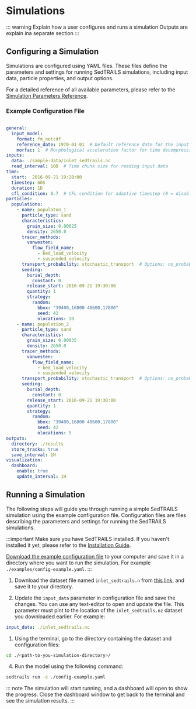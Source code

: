 # Simulations

::: warning
Explain how a user configures and runs a simulation
Outputs are explain ina separate section
:::

## Configuring a Simulation

Simulations are configured using YAML files. These files define the parameters and settings for running SedTRAILS simulations, including input data, particle properties, and output options.

For a detailed reference of all available parameters, please refer to the [Simulation Parameters Reference](../references/simulation-params.md).


### Example Configuration File

```yaml

general:
  input_model: 
    format: fm_netcdf
    reference_date: 1970-01-01  # Default reference date for the input model
    morfac: 1  # Morphological acceleration factor for time decompression
inputs:
  data: ./sample-data/inlet_sedtrails.nc
  read_interval: 10D  # Time chunk size for reading input data
time:
  start:  2016-09-21 19:20:00
  timestep: 60S
  duration: 1D
  cfl_condition: 0.7  # CFL condition for adaptive timestep (0 = disabled)
particles:
  populations:
    - name: populaton_1
      particle_type: sand
      characteristics:
        grain_size: 0.00025 
        density: 2650.0  
      tracer_methods:
        vanwesten:
          flow_field_name: 
            - bed_load_velocity
            - suspended_velocity
      transport_probability: stochastic_transport  # Options: no_probability, stochastic_transport, reduced_velocity
      seeding:
        burial_depth: 
          constant: 0
        release_start: 2016-09-21 19:30:00
        quantity: 1
        strategy: 
          random:
            bbox: "39400,16800 40600,17800"
            seed: 42
            nlocations: 10
    - name: population_2
      particle_type: sand
      characteristics:
        grain_size: 0.00035 
        density: 2650.0  
      tracer_methods:
        vanwesten:
          flow_field_name: 
            - bed_load_velocity
            - suspended_velocity
      transport_probability: stochastic_transport  # Options: no_probability, stochastic_transport, reduced_velocity
      seeding:
        burial_depth: 
          constant: 0
        release_start: 2016-09-21 19:30:00
        quantity: 1
        strategy: 
          random:
            bbox: "39400,16800 40600,17800"
            seed: 42
            nlocations: 5
outputs:
  directory: ./results
  store_tracks: true
  save_interval: 1H
visualization:
  dashboard:
    enable: true
    update_interval: 1H
```


## Running a Simulation

The  following steps will guide you through running a simple SedTRAILS simulation using the example configuration file. Configuration files are files describing the parameters and settings for running the SedTRAILS simulations.

:::important
Make sure you have SedTRAILS installed. If you haven't installed it yet, please refer to the [Installation Guide](./installation.md).

<a href="../_static/downloads/config-example.yaml" download>Download the example configuration file</a> to your computer and save it in a directory where you want to run the simulation. For example `./examples/config-example.yaml`.
:::

1. Download the dataset file named `inlet_sedtrails.n` from [this link](https://surfdrive.surf.nl/files/index.php/s/VUGKZm7QexAXuD9?path=%2Fdfm), and save it to your directory.


2. Update the `input_data` parameter in configuration file and save the changes. You can use any text-editor to open and update the file. This parameter must pint to the location of the `inlet_sedtrails.nz` dataset you downloaded earlier.
For example: 
```yaml
input_data: ./inlet_sedtrails.nc
```

1. Using the terminal, go to the directory containing the dataset and configuration files:
```bash
cd ./<path-to-you-simulation-directory>/
```

4. Run the model using the following command:
```bash
sedtrails run -c ./config-example.yaml
```

::: note
The simulation will start running, and a dashboard will open to show the progress. Close the dashboard window to get back to the terminal and see the simulation results.
:::

